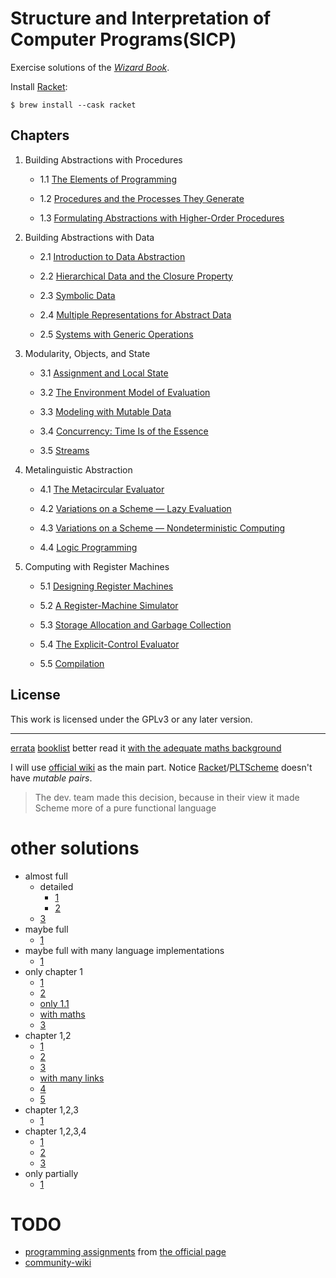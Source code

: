 # Structure and Interpretation of Computer Programs(SICP)

Exercise solutions of the *[Wizard Book](https://mitpress.mit.edu/sites/default/files/sicp/index.html)*.

Install [Racket](https://racket-lang.org):

```
$ brew install --cask racket
```

## Chapters

1. Building Abstractions with Procedures

    - 1.1 [The Elements of Programming](./1_Building_Abstractions_with_Procedures/1.1_The_Elements_of_Programming)

    - 1.2 [Procedures and the Processes They Generate](./1_Building_Abstractions_with_Procedures/1.2_Procedures_and_the_Processes_They_Generate)

    - 1.3 [Formulating Abstractions with Higher-Order Procedures](./1_Building_Abstractions_with_Procedures/1.3_Formulating_Abstractions_with_Higher-Order_Procedures)

2. Building Abstractions with Data

    - 2.1 [Introduction to Data Abstraction](./2_Building_Abstractions_with_Data/2.1_Introduction_to_Data_Abstraction)

    - 2.2 [Hierarchical Data and the Closure Property](./2_Building_Abstractions_with_Data/2.2_Hierarchical_Data_and_the_Closure_Property)

    - 2.3 [Symbolic Data](./2_Building_Abstractions_with_Data/2.3_Symbolic_Data)

    - 2.4 [Multiple Representations for Abstract Data](./2_Building_Abstractions_with_Data/2.4_Multiple_Representations_for_Abstract_Data)

    - 2.5 [Systems with Generic Operations](./2_Building_Abstractions_with_Data/2.5_Systems_with_Generic_Operations)

3. Modularity, Objects, and State

    - 3.1 [Assignment and Local State](./3_Modularity_Objects_and_State/3.1_Assignment_and_Local_State)

    - 3.2 [The Environment Model of Evaluation](./3_Modularity_Objects_and_State/3.2_The_Environment_Model_of_Evaluation)

    - 3.3 [Modeling with Mutable Data](./3_Modularity_Objects_and_State/3.3_Modeling_with_Mutable_Data)

    - 3.4 [Concurrency: Time Is of the Essence](./3_Modularity_Objects_and_State/3.4_Concurrency_Time_Is_of_the_Essence)

    - 3.5 [Streams](./3_Modularity_Objects_and_State/3.5_Streams)

4. Metalinguistic Abstraction

    - 4.1 [The Metacircular Evaluator](./4_Metalinguistic_Abstraction/4.1_The_Metacircular_Evaluator)

    - 4.2 [Variations on a Scheme — Lazy Evaluation](./4_Metalinguistic_Abstraction/4.2_Variations_on_a_Scheme_Lazy_Evaluation)

    - 4.3 [Variations on a Scheme — Nondeterministic Computing](./4_Metalinguistic_Abstraction/4.3_Variations_on_a_Scheme_Nondeterministic_Computing)

    - 4.4 [Logic Programming](./4_Metalinguistic_Abstraction/4.4_Logic_Programming)

5. Computing with Register Machines

    - 5.1 [Designing Register Machines](./5_Computing_with_Register_Machines/5.1_Designing_Register_Machines)

    - 5.2 [A Register-Machine Simulator](./5_Computing_with_Register_Machines/5.2_A_Register-Machine_Simulator)

    - 5.3 [Storage Allocation and Garbage Collection](./5_Computing_with_Register_Machines/5.3_Storage_Allocation_and_Garbage_Collection)

    - 5.4 [The Explicit-Control Evaluator](./5_Computing_with_Register_Machines/5.4_The_Explicit-Control_Evaluator)

    - 5.5 [Compilation](./5_Computing_with_Register_Machines/5.5_Compilation)

## License

This work is licensed under the GPLv3 or any later version.

---

[errata](https://mitp-content-server.mit.edu/books/content/sectbyfn/books_pres_0/6515/sicp.zip/errata.html)
[booklist](https://billthelizard.blogspot.com/2008/12/books-programmers-dont-really-read.html)
better read it [with the adequate maths background](https://tekkie.wordpress.com/2018/04/03/a-word-of-advice-before-you-get-into-sicp/)

I will use [official wiki](https://web.archive.org/web/20160307045827/http://community.schemewiki.org/?sicp-solutions) as the main part. Notice [Racket](https://gitlab.com/utkarsh181/sicp)/[PLTScheme](https://tekkie.wordpress.com/2011/07/26/just-a-quick-note-about-sicp-mutable-pairs-and-pltscheme/) doesn't have *mutable pairs*.
> The dev. team made this decision, because in their view it made Scheme more of a pure functional language

# other solutions
- almost full
  - detailed
    - [1](https://www.inchmeal.io/sicp/ch-1/notes.html)
    - [2](https://zv.github.io/sicp-chapter-4)
  - [3](https://mk12.github.io/sicp/exercise/5/4.html)
- maybe full
  - [1](https://lockywolf.wordpress.com/2021/02/08/solving-sicp/#org64d8b79)
- maybe full with many language implementations
  - [1](https://www.reddit.com/r/lisp/comments/qqwfh2/sicps_solution_in_racket_and_guile/)
- only chapter 1
  - [1](https://sicp-solution.readthedocs.io/en/latest/chp1/1.2.html#exercise-1-24)
  - [2](https://git.sr.ht/~acsqdotme/sicp/tree)
  - [only 1.1](https://lucidmanager.org/productivity/page/4/)
  - [with maths](https://discuss.criticalfallibilism.com/t/justin-does-sicp/96/33)
  - [3](https://sicp-solutions.readthedocs.io/en/latest/)
- chapter 1,2
  - [1](https://notabug.org/ZelphirKaltstahl/old-racket-sicp-solutions)
  - [2](https://kendyck.com/page/2/)
  - [3](https://voom4000.wordpress.com/2015/08/10/sicp-solutions/)
  - [with many links](https://billthelizard.blogspot.com/2009/10/sicp-challenge.html)
  - [4](https://notes.abrocadabro.com/learning/courses/sicp/)
  - [5](https://github.com/alex4814/sicp-solution)
- chapter 1,2,3
  - [1](https://quirksand.nfshost.com/topics/sicp.html)
- chapter 1,2,3,4
  - [1](https://github.com/qiao/sicp-solutions/tree/master/chapter4)
  - [2](https://wizardbook.wordpress.com/solutions-index/)
  - [3](https://adrianstoll.com/post/sicp-structure-and-interpretation-of-computer-programs-solutions/)
- only partially
  - [1](https://tekkie.wordpress.com/?s=sicp&submit=Search)
# TODO
- [programming assignments](https://mitp-content-server.mit.edu/books/content/sectbyfn/books_pres_0/6515/sicp.zip/psets/index.html) from [the official page](https://mitp-content-server.mit.edu/books/content/sectbyfn/books_pres_0/6515/sicp.zip/index.html)
- [community-wiki](http://community.schemewiki.org/?sicp-ex-1.18)